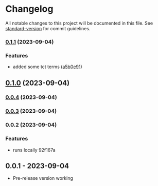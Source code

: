 # Changelog

All notable changes to this project will be documented in this file. See [standard-version](https://github.com/conventional-changelog/standard-version) for commit guidelines.

### [0.1.1](https://github.com/pavelapekhtin/vscode-charteing-syntax/compare/v0.1.0...v0.1.1) (2023-09-04)


### Features

* added some tct terms ([a5b0e91](https://github.com/pavelapekhtin/vscode-charteing-syntax/commit/a5b0e91ccdede3cdbb11a99e5f49325b363cfdf0))

## [0.1.0](https://github.com/pavelapekhtin/vscode-charteing-syntax/compare/v0.0.4...v0.1.0) (2023-09-04)

### [0.0.4](https://github.com/pavelapekhtin/vscode-charteing-syntax/compare/v0.0.3...v0.0.4) (2023-09-04)

### [0.0.3](https://github.com/pavelapekhtin/vscode-charteing-syntax/compare/v0.0.2...v0.0.3) (2023-09-04)

### 0.0.2 (2023-09-04)

### Features

* runs locally 92f167a

## 0.0.1 - 2023-09-04

* Pre-release version working
